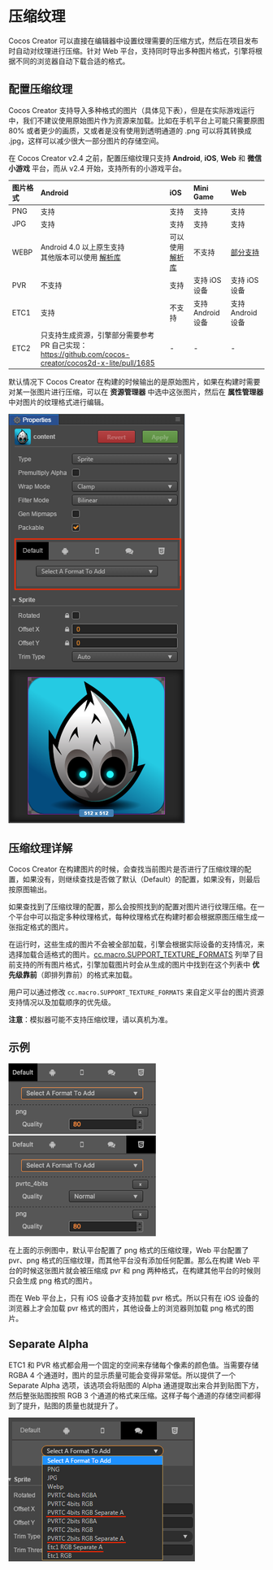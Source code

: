 # 压缩纹理

Cocos Creator 可以直接在编辑器中设置纹理需要的压缩方式，然后在项目发布时自动对纹理进行压缩。针对 Web 平台，支持同时导出多种图片格式，引擎将根据不同的浏览器自动下载合适的格式。

## 配置压缩纹理

Cocos Creator 支持导入多种格式的图片（具体见下表），但是在实际游戏运行中，我们不建议使用原始图片作为资源来加载。比如在手机平台上可能只需要原图 80% 或者更少的画质，又或者是没有使用到透明通道的 .png 可以将其转换成 .jpg，这样可以减少很大一部分图片的存储空间。

在 Cocos Creator v2.4 之前，配置压缩纹理只支持 **Android**, **iOS**, **Web** 和 **微信小游戏** 平台，而从 v2.4 开始，支持所有的小游戏平台。

| 图片格式 | Android | iOS | Mini Game | Web |
| :----------- | :------------ | :-------- | :------- | :------- |
| PNG | 支持 | 支持 | 支持 | 支持 |
| JPG | 支持 | 支持 | 支持 | 支持 |
| WEBP | Android 4.0 以上原生支持<br>其他版本可以使用 [解析库](https://github.com/alexey-pelykh/webp-android-backport) | 可以使用 [解析库](https://github.com/carsonmcdonald/WebP-iOS-example) | 不支持 | [部分支持](https://caniuse.com/#feat=webp) |
| PVR | 不支持 | 支持 | 支持 iOS 设备 | 支持 iOS 设备 |
| ETC1 | 支持 | 不支持 | 支持 Android 设备 | 支持 Android 设备 |
| ETC2 | 只支持生成资源，引擎部分需要参考 PR 自己实现：<https://github.com/cocos-creator/cocos2d-x-lite/pull/1685> | - | - | - |

默认情况下 Cocos Creator 在构建的时候输出的是原始图片，如果在构建时需要对某一张图片进行压缩，可以在 **资源管理器** 中选中这张图片，然后在 **属性管理器** 中对图片的纹理格式进行编辑。

![compress-texture](compress-texture/compress-texture.png)

## 压缩纹理详解

Cocos Creator 在构建图片的时候，会查找当前图片是否进行了压缩纹理的配置，如果没有，则继续查找是否做了默认（Default）的配置，如果没有，则最后按原图输出。

如果查找到了压缩纹理的配置，那么会按照找到的配置对图片进行纹理压缩。在一个平台中可以指定多种纹理格式，每种纹理格式在构建时都会根据原图压缩生成一张指定格式的图片。

在运行时，这些生成的图片不会被全部加载，引擎会根据实际设备的支持情况，来选择加载合适格式的图片。[cc.macro.SUPPORT_TEXTURE_FORMATS](../../../api/zh/classes/macro.html#supporttextureformats) 列举了目前支持的所有图片格式，引擎加载图片时会从生成的图片中找到在这个列表中 **优先级靠前**（即排列靠前）的格式来加载。

用户可以通过修改 `cc.macro.SUPPORT_TEXTURE_FORMATS` 来自定义平台的图片资源支持情况以及加载顺序的优先级。

**注意**：模拟器可能不支持压缩纹理，请以真机为准。

## 示例

![1](compress-texture/1.png)
![2](compress-texture/2.png)

在上面的示例图中，默认平台配置了 png 格式的压缩纹理，Web 平台配置了 pvr、png 格式的压缩纹理，而其他平台没有添加任何配置。那么在构建 Web 平台的时候这张图片就会被压缩成 pvr 和 png 两种格式，在构建其他平台的时候则只会生成 png 格式的图片。

而在 Web 平台上，只有 iOS 设备才支持加载 pvr 格式。所以只有在 iOS 设备的浏览器上才会加载 pvr 格式的图片，其他设备上的浏览器则加载 png 格式的图片。

## Separate Alpha

ETC1 和 PVR 格式都会用一个固定的空间来存储每个像素的颜色值。当需要存储 RGBA 4 个通道时，图片的显示质量可能会变得非常低。所以提供了一个 Separate Alpha 选项，该选项会将贴图的 Alpha 通道提取出来合并到贴图下方，然后整张贴图按照 RGB 3 个通道的格式来压缩。这样子每个通道的存储空间都得到了提升，贴图的质量也就提升了。

![](compress-texture/separate_alpha.png)
